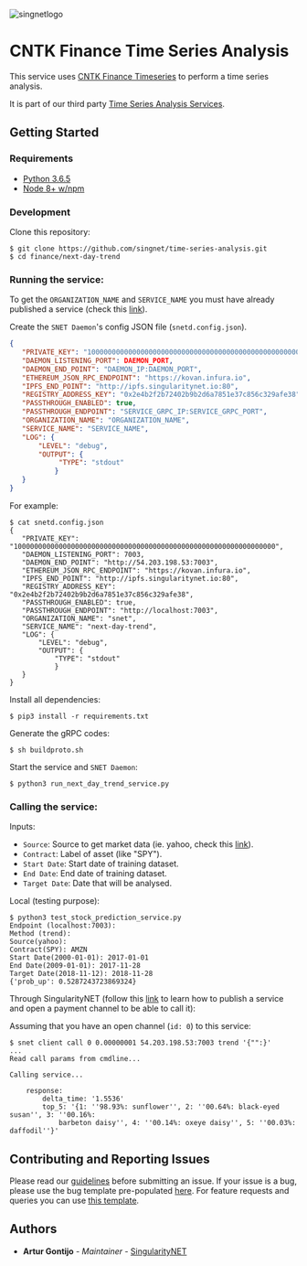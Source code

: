 [issue-template]: ../../../../../issues/new?template=BUG_REPORT.md
[feature-template]: ../../../../../issues/new?template=FEATURE_REQUEST.md

![singnetlogo](../../../docs/assets/singnet-logo.jpg?raw=true 'SingularityNET')

# CNTK Finance Time Series Analysis

This service uses [CNTK Finance Timeseries](https://github.com/Microsoft/CNTK/blob/master/Tutorials/CNTK_104_Finance_Timeseries_Basic_with_Pandas_Numpy.ipynb) 
to perform a time series analysis.

It is part of our third party [Time Series Analysis Services](https://github.com/singnet/time-series-analysis).

## Getting Started

### Requirements

- [Python 3.6.5](https://www.python.org/downloads/release/python-365/)
- [Node 8+ w/npm](https://nodejs.org/en/download/)

### Development

Clone this repository:

```
$ git clone https://github.com/singnet/time-series-analysis.git
$ cd finance/next-day-trend
```

### Running the service:

To get the `ORGANIZATION_NAME` and `SERVICE_NAME` you must have already published a service (check this [link](https://github.com/singnet/wiki/tree/master/tutorials/howToPublishService)).

Create the `SNET Daemon`'s config JSON file (`snetd.config.json`).

```json
{
   "PRIVATE_KEY": "1000000000000000000000000000000000000000000000000000000000000000",
   "DAEMON_LISTENING_PORT": DAEMON_PORT,
   "DAEMON_END_POINT": "DAEMON_IP:DAEMON_PORT",
   "ETHEREUM_JSON_RPC_ENDPOINT": "https://kovan.infura.io",
   "IPFS_END_POINT": "http://ipfs.singularitynet.io:80",
   "REGISTRY_ADDRESS_KEY": "0x2e4b2f2b72402b9b2d6a7851e37c856c329afe38",
   "PASSTHROUGH_ENABLED": true,
   "PASSTHROUGH_ENDPOINT": "SERVICE_GRPC_IP:SERVICE_GRPC_PORT",  
   "ORGANIZATION_NAME": "ORGANIZATION_NAME",
   "SERVICE_NAME": "SERVICE_NAME",
   "LOG": {
       "LEVEL": "debug",
       "OUTPUT": {
            "TYPE": "stdout"
           }
   }
}
```

For example:

```
$ cat snetd.config.json
{
   "PRIVATE_KEY": "1000000000000000000000000000000000000000000000000000000000000000",
   "DAEMON_LISTENING_PORT": 7003,
   "DAEMON_END_POINT": "http://54.203.198.53:7003",
   "ETHEREUM_JSON_RPC_ENDPOINT": "https://kovan.infura.io",
   "IPFS_END_POINT": "http://ipfs.singularitynet.io:80",
   "REGISTRY_ADDRESS_KEY": "0x2e4b2f2b72402b9b2d6a7851e37c856c329afe38",
   "PASSTHROUGH_ENABLED": true,
   "PASSTHROUGH_ENDPOINT": "http://localhost:7003",
   "ORGANIZATION_NAME": "snet",
   "SERVICE_NAME": "next-day-trend",
   "LOG": {
       "LEVEL": "debug",
       "OUTPUT": {
           "TYPE": "stdout"
           }
   }
}
```
Install all dependencies:
```
$ pip3 install -r requirements.txt
```
Generate the gRPC codes:
```
$ sh buildproto.sh
```
Start the service and `SNET Daemon`:
```
$ python3 run_next_day_trend_service.py
```

### Calling the service:

Inputs:
  - `Source`: Source to get market data (ie. yahoo, check this [link](https://github.com/pydata/pandas-datareader/blob/master/pandas_datareader/data.py#L306)).
  - `Contract`: Label of asset (like "SPY").
  - `Start Date`: Start date of training dataset.
  - `End Date`: End date of training dataset.
  - `Target Date`: Date that will be analysed.

Local (testing purpose):

```
$ python3 test_stock_prediction_service.py 
Endpoint (localhost:7003): 
Method (trend): 
Source(yahoo): 
Contract(SPY): AMZN
Start Date(2000-01-01): 2017-01-01
End Date(2009-01-01): 2017-11-28
Target Date(2018-11-12): 2018-11-28
{'prob_up': 0.5287243723869324}
```

Through SingularityNET (follow this [link](https://github.com/singnet/wiki/blob/master/tutorials/howToPublishService/README.md) to learn how to publish a service and open a payment channel to be able to call it):

Assuming that you have an open channel (`id: 0`) to this service:

```
$ snet client call 0 0.00000001 54.203.198.53:7003 trend '{"":}'
...
Read call params from cmdline...

Calling service...

    response:
        delta_time: '1.5536'
        top_5: '{1: ''98.93%: sunflower'', 2: ''00.64%: black-eyed susan'', 3: ''00.16%:
            barbeton daisy'', 4: ''00.14%: oxeye daisy'', 5: ''00.03%: daffodil''}'
```

## Contributing and Reporting Issues

Please read our [guidelines](https://github.com/singnet/wiki/blob/master/guidelines/CONTRIBUTING.md#submitting-an-issue) before submitting an issue. If your issue is a bug, please use the bug template pre-populated [here][issue-template]. For feature requests and queries you can use [this template][feature-template].

## Authors

* **Artur Gontijo** - *Maintainer* - [SingularityNET](https://www.singularitynet.io)